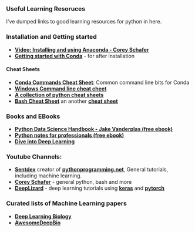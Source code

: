 ### Useful Learning Resoruces

I've dumped links to good learning resources for python in here.

### Installation and Getting started

* [**Video: Installing and using Anaconda - Corey Schafer**](https://www.youtube.com/watch?v=YJC6ldI3hWk&t=599s)
* [**Getting started with Conda**](https://docs.conda.io/projects/conda/en/latest/user-guide/getting-started.html) - for after installation

#### Cheat Sheets
* [**Conda Commands Cheat Sheet**](https://docs.conda.io/projects/conda/en/latest/_downloads/843d9e0198f2a193a3484886fa28163c/conda-cheatsheet.pdf): Common command line bits for Conda
* [**Windows Command line cheat cheet**](http://www.cs.columbia.edu/~sedwards/classes/2015/1102-fall/Command%20Prompt%20Cheatsheet.pdf)
* [**A collection of python cheat sheets**](https://ehmatthes.github.io/pcc/cheatsheets/README.html)
* [**Bash Cheat Sheet**](https://devhints.io/bash) an another [**cheat sheet**](https://github.com/LeCoupa/awesome-cheatsheets/blob/master/languages/bash.sh)

### Books and EBooks
* [**Python Data Science Handbook - Jake Vanderplas (free ebook)**](https://jakevdp.github.io/PythonDataScienceHandbook/index.html)
* [**Python notes for professionals (free ebook)**](https://books.goalkicker.com/PythonBook/)
* [**Dive into Deep Learning**](http://d2l.ai/)
### Youtube Channels:
* [**Sentdex**](https://www.youtube.com/user/sentdex?app=desktop) creator of [**pythonprogramming.net**](https://pythonprogramming.net/), General tutorials, including machine learning.
* [**Corey Schafer**](https://www.youtube.com/user/schafer5) - general python, bash and more
* [**DeepLizard**](https://www.youtube.com/channel/UC4UJ26WkceqONNF5S26OiVw) - deep learning tutorials using [**keras**](https://www.youtube.com/playlist?list=PLZbbT5o_s2xrwRnXk_yCPtnqqo4_u2YGL) and [**pytorch**](https://www.youtube.com/playlist?list=PLZbbT5o_s2xrfNyHZsM6ufI0iZENK9xgG)

### Curated lists of Machine Learning papers
* [**Deep Learning Biology**](https://github.com/hussius/deeplearning-biology)
* [**AwesomeDeepBio**](https://github.com/gokceneraslan/awesome-deepbio)

